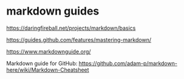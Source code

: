 

# markdown guides

https://daringfireball.net/projects/markdown/basics

https://guides.github.com/features/mastering-markdown/

https://www.markdownguide.org/

Markdown guide for GitHub: <https://github.com/adam-p/markdown-here/wiki/Markdown-Cheatsheet>
